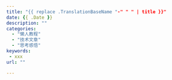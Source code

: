 ```yaml
---
title: "{{ replace .TranslationBaseName "-" " " | title }}"
date: {{ .Date }}
description: ""
categories:
  - "懒人教程"
  - "技术文章"
  - "思考感悟"
keywords:
 - xxx
url: ""

---
```

